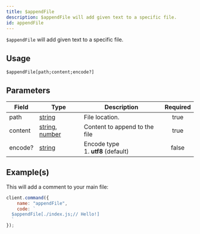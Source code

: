 ```yaml
---
title: $appendFile
description: $appendFile will add given text to a specific file.
id: appendFile
---
```


`$appendFile` will add given text to a specific file.

## Usage

```aoi
$appendFile[path;content;encode?]
```

## Parameters

| Field   | Type                                                                                                                                                                                                 | Description                              | Required |
| ------- | ---------------------------------------------------------------------------------------------------------------------------------------------------------------------------------------------------- | ---------------------------------------- | :------: |
| path    | [string](https://developer.mozilla.org/en-US/docs/Web/JavaScript/Reference/Global_Objects/String)                                                                                                    | File location.                           |   true   |
| content | [string](https://developer.mozilla.org/en-US/docs/Web/JavaScript/Reference/Global_Objects/String), [number](https://developer.mozilla.org/en-US/docs/Web/JavaScript/Reference/Global_Objects/Number) | Content to append to the file            |   true   |
| encode? | [string](https://developer.mozilla.org/en-US/docs/Web/JavaScript/Reference/Global_Objects/String)                                                                                                    | Encode type <br /> 1. **utf8** (default) |  false   |

## Example(s)

This will add a comment to your main file:

```javascript
client.command({
    name: "appendFile",
    code: `
  $appendFile[./index.js;// Hello!]
  `
});
```
